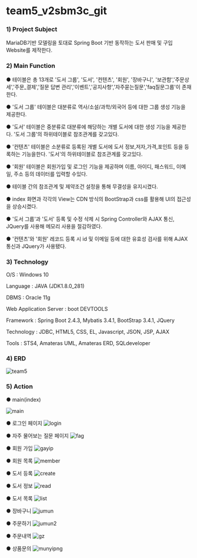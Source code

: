 # team5_v2sbm3c_git
### 1) Project Subject

MariaDB기반 모델링을 토대로 Spring Boot 기반 동작하는 도서 판매 및 구입 Website를 제작한다.
### 2) Main Function

● 테이블은 총 13개로 '도서 그룹', '도서', '컨텐츠', '회원', '장바구니', '보관함','주문상세','주문_결제','질문 답변 관리','이벤트','공지사항','자주묻는질문','faq질문그룹'이 존재한다.

● '도서 그룹' 테이블은 대분류로 역사/소설/과학/외국어 등에 대한 그룹 생성 기능을 제공한다.

● '도서' 테이블은 중분류로 대분류에 해당하는 개별 도서에 대한 생성 기능을 제공한다. '도서 그룹'의 하위테이블로 참조관계를 갖고있다.

● '컨텐츠' 테이블은 소분류로 등록된 개별 도서에 도서 정보,저자,가격,포인트 등을 등록하는 기능을한다. '도서'의 하위테이블로 참조관계를 갖고있다.

● '회원' 테이블은 회원가입 및 로그인 기능을 제공하며 이름, 아이디, 패스워드, 이메일, 주소 등의 데이터를 입력할 수있다.

● 테이블 간의 참조관계 및 제약조건 설정을 통해 무결성을 유지시켰다.

● index 화면과 각각의 View는 CDN 방식의 BootStrap과 css를 활용해 UI의 접근성을 상승시켰다.

● '도서 그룹'과 '도서' 등록 및 수정 삭제 시 Spring Controller와 AJAX 통신, JQuery를 사용해 메모리 사용을 절감하였다.

● '컨텐츠'와 '회원' 레코드 등록 시 id 및 이메일 등에 대한 유효성 검사를 위해 AJAX 통신과 JQuery가 사용됐다.



### 3) Technology

O/S : Windows 10

Language : JAVA (JDK1.8.0_281)

DBMS : Oracle 11g

Web Application Server : boot DEVTOOLS

Framework : Spring Boot 2.4.3, Mybatis 3.4.1, BootStrap 3.4.1, JQuery

Technology : JDBC, HTML5, CSS, EL, Javascript, JSON, JSP, AJAX

Tools : STS4, Amateras UML, Amateras ERD, SQLdeveloper

### 4) ERD
![team5](https://user-images.githubusercontent.com/42789806/127168572-a341fd32-bfcf-4391-81fe-a35be5becb84.png)
### 5) Action

● main(index)



![main](https://user-images.githubusercontent.com/42789806/127178849-4da53df5-7556-424d-821d-139752204156.png)

● 로그인 페이지
![login](https://user-images.githubusercontent.com/42789806/127169971-bce76549-4e54-4525-bbb9-6e7f859d9517.png)

● 자주 물어보는 질문 페이지
![fag](https://user-images.githubusercontent.com/42789806/127170935-8f016ee2-ad36-482c-b642-bdffa90819a8.png)

● 회원 가입
![gayip](https://user-images.githubusercontent.com/42789806/127171497-c640262c-a850-41e3-9bf7-e64c22874d1b.png)

● 회원 목록
![member](https://user-images.githubusercontent.com/42789806/127171244-6c1c279b-bc2a-4e3b-a30d-8d1b276915cf.png)

● 도서 등록
![create](https://user-images.githubusercontent.com/42789806/127276411-30840af2-3081-4bf4-8cd9-f780275931e2.png)

● 도서 정보
![read](https://user-images.githubusercontent.com/42789806/127276470-df9febc9-4175-4952-9b76-3ba49d0b9595.png)

● 도서 목록
![list](https://user-images.githubusercontent.com/42789806/127276523-9bab088f-ec57-4212-adb4-0a73fc9cf7bf.png)

● 장바구니
![jumun](https://user-images.githubusercontent.com/42789806/127180188-493f5012-958c-402a-8435-7035e723e6e8.png)

● 주문하기
![jumun2](https://user-images.githubusercontent.com/42789806/127180414-79138784-9351-40e4-92a4-bfc753c10ffa.png)

● 주문내역
![gz](https://user-images.githubusercontent.com/42789806/127180602-7765c056-f73f-4613-9051-d83e3e250b22.png)

● 상품문의
![munyipng](https://user-images.githubusercontent.com/42789806/127180794-f92328d3-7681-46c8-aded-af2ea3856dba.png)

